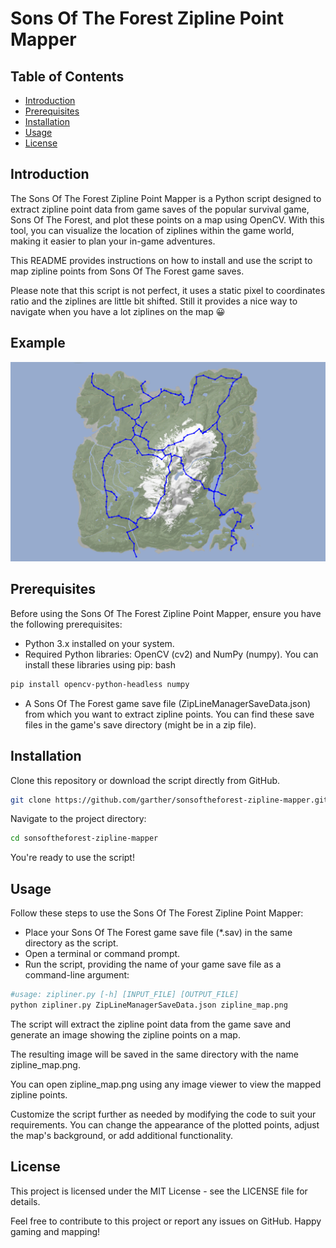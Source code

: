 # Sons Of The Forest Zipline Point Mapper


## Table of Contents
- [Introduction](#introduction)
- [Prerequisites](#prerequisites)
- [Installation](#installation)
- [Usage](#usage)
- [License](#license)

## Introduction
The Sons Of The Forest Zipline Point Mapper is a Python script designed to extract zipline point data from game saves of the popular survival game, Sons Of The Forest, and plot these points on a map using OpenCV. With this tool, you can visualize the location of ziplines within the game world, making it easier to plan your in-game adventures.

This README provides instructions on how to install and use the script to map zipline points from Sons Of The Forest game saves.

Please note that this script is not perfect, it uses a static pixel to coordinates ratio and the ziplines are little bit shifted. Still it provides a nice way to navigate when you have a lot ziplines on the map 😀

## Example
![example map](example/zipline_map.png)
## Prerequisites
Before using the Sons Of The Forest Zipline Point Mapper, ensure you have the following prerequisites:

- Python 3.x installed on your system.
- Required Python libraries: OpenCV (cv2) and NumPy (numpy). You can install these libraries using pip:
bash
```sh
pip install opencv-python-headless numpy
```
- A Sons Of The Forest game save file (ZipLineManagerSaveData.json) from which you want to extract zipline points. You can find these save files in the game's save directory (might be in a zip file).

## Installation
Clone this repository or download the script directly from GitHub.
```sh
git clone https://github.com/garther/sonsoftheforest-zipline-mapper.git
```
Navigate to the project directory:
```sh
cd sonsoftheforest-zipline-mapper
```
You're ready to use the script!

## Usage
Follow these steps to use the Sons Of The Forest Zipline Point Mapper:
- Place your Sons Of The Forest game save file (*.sav) in the same directory as the script.
- Open a terminal or command prompt.
- Run the script, providing the name of your game save file as a command-line argument:

```sh
#usage: zipliner.py [-h] [INPUT_FILE] [OUTPUT_FILE]
python zipliner.py ZipLineManagerSaveData.json zipline_map.png
```
The script will extract the zipline point data from the game save and generate an image showing the zipline points on a map.

The resulting image will be saved in the same directory with the name zipline_map.png.

You can open zipline_map.png using any image viewer to view the mapped zipline points.

Customize the script further as needed by modifying the code to suit your requirements. You can change the appearance of the plotted points, adjust the map's background, or add additional functionality.

## License
This project is licensed under the MIT License - see the LICENSE file for details.

Feel free to contribute to this project or report any issues on GitHub. Happy gaming and mapping!
